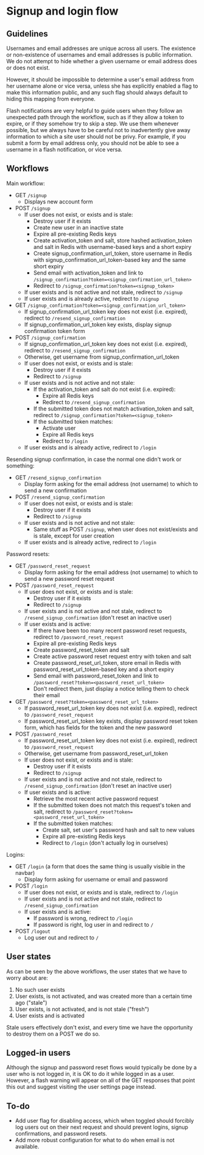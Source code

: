 # Signup and login flow

## Guidelines

Usernames and email addresses are unique across all users. The existence or non-existence of usernames and email addresses is public information. We do not attempt to hide whether a given username or email address does or does not exist.

However, it should be impossible to determine a user's email address from her username alone or vice versa, unless she has explicitly enabled a flag to make this information public, and any such flag should always default to hiding this mapping from everyone.

Flash notifications are very helpful to guide users when they follow an unexpected path through the workflow, such as if they allow a token to expire, or if they somehow try to skip a step. We use them whenever possible, but we always have to be careful not to inadvertently give away information to which a site user should not be privy. For example, if you submit a form by email address only, you should not be able to see a username in a flash notification, or vice versa.

## Workflows

Main workflow:

- GET `/signup`
  - Displays new account form
- POST `/signup`
  - If user does not exist, or exists and is stale:
    - Destroy user if it exists
    - Create new user in an inactive state
    - Expire all pre-existing Redis keys
    - Create activation_token and salt, store hashed activation_token and salt in Redis with username-based keys and a short expiry
    - Create signup_confirmation_url_token, store username in Redis with signup_confirmation_url_token-based key and the same short expiry
    - Send email with activation_token and link to `/signup_confirmation?token=<signup_confirmation_url_token>`
    - Redirect to `/signup_confirmation?token=<signup_token>`
  - If user exists and is not active and not stale, redirect to `/signup`
  - If user exists and is already active, redirect to `/signup`
- GET `/signup_confirmation?token=<signup_confirmation_url_token>`
  - If signup_confirmation_url_token key does not exist (i.e. expired), redirect to `/resend_signup_confirmation`
  - If signup_confirmation_url_token key exists, display signup confirmation token form
- POST `/signup_confirmation`
  - If signup_confirmation_url_token key does not exist (i.e. expired), redirect to `/resend_signup_confirmation`
  - Otherwise, get username from signup_confirmation_url_token
  - If user does not exist, or exists and is stale:
    - Destroy user if it exists
    - Redirect to `/signup`
  - If user exists and is not active and not stale:
    - If the activation_token and salt do not exist (i.e. expired):
      - Expire all Redis keys
      - Redirect to `/resend_signup_confirmation`
    - If the submitted token does not match activation_token and salt, redirect to `/signup_confirmation?token=<signup_token>`
    - If the submitted token matches:
      - Activate user
      - Expire all Redis keys
      - Redirect to `/login`
  - If user exists and is already active, redirect to `/login`

Resending signup confirmation, in case the normal one didn't work or something:

- GET `/resend_signup_confirmation`
  - Display form asking for the email address (not username) to which to send a new confirmation
- POST `/resend_signup_confirmation`
  - If user does not exist, or exists and is stale:
    - Destroy user if it exists
    - Redirect to `/signup`
  - If user exists and is not active and not stale:
    - Same stuff as POST `/signup`, when user does not exist/exists and is stale, except for user creation
  - If user exists and is already active, redirect to `/login`

Password resets:

- GET `/password_reset_request`
  - Display form asking for the email address (not username) to which to send a new password reset request
- POST `/password_reset_request`
  - If user does not exist, or exists and is stale:
    - Destroy user if it exists
    - Redirect to `/signup`
  - If user exists and is not active and not stale, redirect to `/resend_signup_confirmation` (don't reset an inactive user)
  - If user exists and is active:
    - If there have been too many recent password reset requests, redirect to `/password_reset_request`
    - Expire all pre-existing Redis keys
    - Create password_reset_token and salt
    - Create active password reset request entry with token and salt
    - Create password_reset_url_token, store email in Redis with password_reset_url_token-based key and a short expiry
    - Send email with password_reset_token and link to `/password_reset?token=<password_reset_url_token>`
    - Don't redirect them, just display a notice telling them to check their email
- GET `/password_reset?token=<password_reset_url_token>`
  - If password_reset_url_token key does not exist (i.e. expired), redirect to `/password_reset_request`
  - If password_reset_url_token key exists, display password reset token form, which has fields for the token and the new password
- POST `/password_reset`
  - If password_reset_url_token key does not exist (i.e. expired), redirect to `/password_reset_request`
  - Otherwise, get username from password_reset_url_token
  - If user does not exist, or exists and is stale:
    - Destroy user if it exists
    - Redirect to `/signup`
  - If user exists and is not active and not stale, redirect to `/resend_signup_confirmation` (don't reset an inactive user)
  - If user exists and is active:
    - Retrieve the most recent active password request
    - If the submitted token does not match this request's token and salt, redirect to `/password_reset?token=<password_reset_url_token>`
    - If the submitted token matches:
      - Create salt, set user's password hash and salt to new values
      - Expire all pre-existing Redis keys
      - Redirect to `/login` (don't actually log in ourselves)

Logins:

- GET `/login` (a form that does the same thing is usually visible in the navbar)
  - Display form asking for username or email and password
- POST `/login`
  - If user does not exist, or exists and is stale, redirect to `/login`
  - If user exists and is not active and not stale, redirect to `/resend_signup_confirmation`
  - If user exists and is active:
    - If password is wrong, redirect to `/login`
    - If password is right, log user in and redirect to `/`
- POST `/logout`
  - Log user out and redirect to `/`

## User states

As can be seen by the above workflows, the user states that we have to worry about are:

1. No such user exists
2. User exists, is not activated, and was created more than a certain time ago ("stale")
3. User exists, is not activated, and is not stale ("fresh")
4. User exists and is activated

Stale users effectively don't exist, and every time we have the opportunity to destroy them on a POST we do so.

## Logged-in users

Although the signup and password reset flows would typically be done by a user who is not logged in, it is OK to do it while logged in as a user. However, a flash warning will appear on all of the GET responses that point this out and suggest visiting the user settings page instead.

## To-do

- Add user flag for disabling access, which when toggled should forcibly log users out on their next request and should prevent logins, signup confirmations, and password resets.
- Add more robust configuration for what to do when email is not available.
